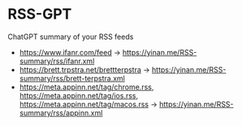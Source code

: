 # RSS-GPT
ChatGPT summary of your RSS feeds

- https://www.ifanr.com/feed -> https://yinan.me/RSS-summary/rss/ifanr.xml
- https://brett.trpstra.net/brettterpstra -> https://yinan.me/RSS-summary/rss/brett-terpstra.xml
- https://meta.appinn.net/tag/chrome.rss, https://meta.appinn.net/tag/ios.rss, https://meta.appinn.net/tag/macos.rss -> https://yinan.me/RSS-summary/rss/appinn.xml
